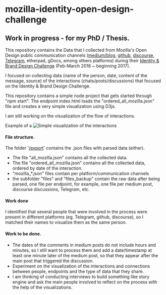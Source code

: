 # mozilla-identity-open-design-challenge

## Work in progress - for my PhD / Thesis.

This repository contains the Data that I collected from Mozilla's Open Design public communication channels ([medium/blog](https://blog.mozilla.org/opendesign/), [github](https://github.com/mozilla/OpenDesign), [discourse](https://discourse.mozilla.org/), [Telegram](https://t.me/opendesign), etherpad, gDocs, among others platforms) during their [Identity & Brand Design Challenge](https://github.com/mozilla/OpenDesign/issues/39) (Feb-March 2016 ~ beginning 2017).

I focused on collecting data (name of the person, date, content of the message, source) of the interactions (chats/posts/discussions) that focused on the Identity & Brand Design Challenge.

This repository contains a simple node project that gets started through "npm start". The endpoint index.html loads the "ordered_all_mozilla.json" file and creates a very simple visualization using D3js.

I am still working on the visualization of the flow of interactions.

Example of a ![Simple visualization of the interactions](blob/master/visualization_interactions_mozilla_design_process.png)

#### File structure.

The folder '[/export](https://github.com/jmunox/mozilla-identity-open-design-challenge/tree/master/export)' contains the .json files with parsed data (either).
- The file "all_mozilla.json" contains all the collected data.
- The file "ordered_all_mozilla.json" contains all the collected data, ordered by date of the interaction.
- "mozilla_*.json" files contain per platform/communication channels
- the subfolder "files" and "files_backup" contain the raw data after being parsed, one file per endpoint, for example,  one file per medium post, discourse discussions, Telegram, etc.


#### Work done
I identified that several people that were involved in the process were present in different platforms (eg. Telegram, github, discourse), so I matched their names to visualize them as the same person.

#### Work to be done.
- The dates of the comments in medium posts do not include hours and minutes, so I still want to process them and add a date/timestamp at least one minute later of the medium post, so that they appear after the main post that triggered the discussion.
- Experiment on the visualization of the interactions and connections between people, endpoints and the type of data that they share.
- I am thinking of conducting interviews to build something like story engine and ask the main people involved to reflect on the process with the help of the visualizations.
